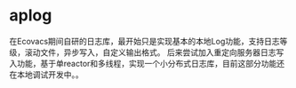 # aplog
在Ecovacs期间自研的日志库，最开始只是实现基本的本地Log功能，支持日志等级，滚动文件，异步写入，自定义输出格式。
后来尝试加入重定向服务器日志写入功能，基于单reactor和多线程，实现一个小分布式日志库，目前这部分功能还在本地调试开发中。。
